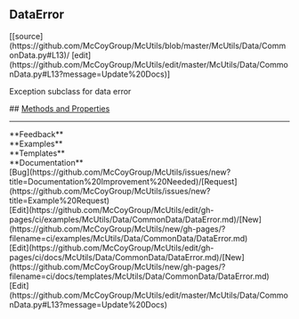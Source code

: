 ## <a id="McUtils.Data.CommonData.DataError">DataError</a> 

<div class="docs-source-link" markdown="1">
[[source](https://github.com/McCoyGroup/McUtils/blob/master/McUtils/Data/CommonData.py#L13)/
[edit](https://github.com/McCoyGroup/McUtils/edit/master/McUtils/Data/CommonData.py#L13?message=Update%20Docs)]
</div>

Exception subclass for data error







<div class="collapsible-section">
 <div class="collapsible-section collapsible-section-header" markdown="1">
## <a class="collapse-link" data-toggle="collapse" href="#methods" markdown="1"> Methods and Properties</a> <a class="float-right" data-toggle="collapse" href="#methods"><i class="fa fa-chevron-down"></i></a>
 </div>
 <div class="collapsible-section collapsible-section-body collapse show" id="methods" markdown="1">
 

 </div>
</div>












---


<div markdown="1" class="text-secondary">
<div class="container">
  <div class="row">
   <div class="col" markdown="1">
**Feedback**   
</div>
   <div class="col" markdown="1">
**Examples**   
</div>
   <div class="col" markdown="1">
**Templates**   
</div>
   <div class="col" markdown="1">
**Documentation**   
</div>
   <div class="col" markdown="1">
   
</div>
   <div class="col" markdown="1">
   
</div>
   <div class="col" markdown="1">
   
</div>
</div>
  <div class="row">
   <div class="col" markdown="1">
[Bug](https://github.com/McCoyGroup/McUtils/issues/new?title=Documentation%20Improvement%20Needed)/[Request](https://github.com/McCoyGroup/McUtils/issues/new?title=Example%20Request)   
</div>
   <div class="col" markdown="1">
[Edit](https://github.com/McCoyGroup/McUtils/edit/gh-pages/ci/examples/McUtils/Data/CommonData/DataError.md)/[New](https://github.com/McCoyGroup/McUtils/new/gh-pages/?filename=ci/examples/McUtils/Data/CommonData/DataError.md)   
</div>
   <div class="col" markdown="1">
[Edit](https://github.com/McCoyGroup/McUtils/edit/gh-pages/ci/docs/McUtils/Data/CommonData/DataError.md)/[New](https://github.com/McCoyGroup/McUtils/new/gh-pages/?filename=ci/docs/templates/McUtils/Data/CommonData/DataError.md)   
</div>
   <div class="col" markdown="1">
[Edit](https://github.com/McCoyGroup/McUtils/edit/master/McUtils/Data/CommonData.py#L13?message=Update%20Docs)   
</div>
   <div class="col" markdown="1">
   
</div>
   <div class="col" markdown="1">
   
</div>
   <div class="col" markdown="1">
   
</div>
</div>
</div>
</div>